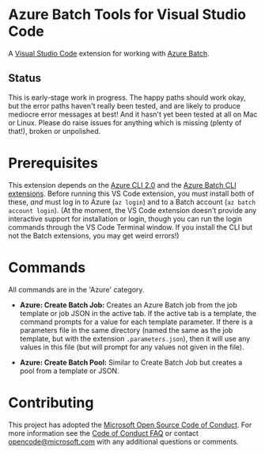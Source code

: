 # Azure Batch Tools for Visual Studio Code

A [Visual Studio Code](https://code.visualstudio.com/) extension for working with [Azure Batch](https://azure.microsoft.com/services/batch/).

## Status

This is early-stage work in progress.  The happy paths should work okay, but the error paths haven't really been tested, and are likely to produce mediocre error messages at best!  And it hasn't yet been tested at all on Mac or Linux.  Please do raise issues for anything which is missing (plenty of that!), broken or unpolished.

# Prerequisites

This extension depends on the [Azure CLI 2.0](https://docs.microsoft.com/en-us/cli/azure/overview) and the [Azure Batch CLI extensions](https://github.com/Azure/azure-batch-cli-extensions).  Before running this VS Code extension, you must install both of these, *and* must log in to Azure (`az login`) and to a Batch account (`az batch account login`).  (At the moment, the VS Code extension doesn't provide any interactive support for installation or login, though you can run the login commands through the VS Code Terminal window.  If you install the CLI but not the Batch extensions, you may get weird errors!)

# Commands

All commands are in the 'Azure' category.

* **Azure: Create Batch Job:** Creates an Azure Batch job from the job template or job JSON in the active tab.  If the active tab is a template, the command prompts for a value for each template parameter.  If there is a parameters file in the same directory (named the same as the job template, but with the extension `.parameters.json`), then it will use any values in this file (but will prompt for any values not given in the file).

* **Azure: Create Batch Pool:** Similar to Create Batch Job but creates a pool from a template or JSON.

# Contributing

This project has adopted the [Microsoft Open Source Code of Conduct](https://opensource.microsoft.com/codeofconduct/). For more information see the [Code of Conduct FAQ](https://opensource.microsoft.com/codeofconduct/faq/) or contact [opencode@microsoft.com](mailto:opencode@microsoft.com) with any additional questions or comments.

